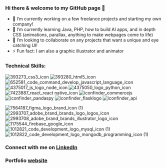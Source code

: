 ### Hi there & welcome to my GitHub page 👋
<!--
**ChristineDang/ChristineDang** is a ✨ _special_ ✨ repository because its `README.md` (this file) appears on your GitHub profile.
- 🤔 I’m looking for help with ...
- 💬 Ask me about ...
- 😄 Pronouns: She/her
- 📫 How to reach me: Dangc101@gmail.com
Here are some ideas to get you started:
-->
- 🔭 I’m currently working on a few freelance projects and starting my own company!
- 🌱 I’m currently learning Java, PHP, how to build AI apps, and in depth CSS (animations, parallax, anything to make webpages come to life)
- 👯 I’m looking to collaborate on any projects that want a unique and eye catching UI!
- ⚡ Fun fact: I am also a graphic illustrator and animator


### Technical Skills:
![393273_css3_icon](https://user-images.githubusercontent.com/59538550/125997812-ec5953b3-f039-4304-a65e-be517ab495bb.png)
![393280_html5_icon](https://user-images.githubusercontent.com/59538550/125997828-6653ef88-4b30-4aae-a0ab-90f8021a2ea5.png)
![652581_code_command_develop_javascript_language_icon](https://user-images.githubusercontent.com/59538550/125997842-187a547c-b7cd-4644-bc58-84d4888d92a3.png)
![4375017_js_logo_node_icon](https://user-images.githubusercontent.com/59538550/126001496-30596e66-03f7-4a23-8ebd-9b29bbc63005.png)
![4375050_logo_python_icon](https://user-images.githubusercontent.com/59538550/126001923-bd9f4b85-5bf0-475c-9f01-5130eff1ff26.png)
![7423887_react_react native_icon](https://user-images.githubusercontent.com/59538550/125997934-58074406-0d78-4e4c-a97e-e916351cc317.png)
![iconfinder_commercejs](https://user-images.githubusercontent.com/59538550/126001251-1226b300-052e-4638-8ece-7936b2c9a9e6.png)
![iconfinder_pandaspy](https://user-images.githubusercontent.com/59538550/125998695-d6bf38ef-8a89-4813-8ab2-141fe3104efb.png)
![iconfinder_flasklogo](https://user-images.githubusercontent.com/59538550/126003545-37ff6604-089b-4dbf-9100-9aad33a4627b.png)
![iconfinder_api](https://user-images.githubusercontent.com/59538550/126000080-a3b8c74d-e791-465c-8138-49ecff4523e1.png)

![7564187_figma_logo_brand_icon (1)](https://user-images.githubusercontent.com/59538550/126003857-7f4f9cd5-6660-43bc-8009-97f8ce1bc084.png)
![2993707_adobe_brand_brands_logo_logos_icon](https://user-images.githubusercontent.com/59538550/125999648-82461ec4-43db-4083-8828-487b8b13ee33.png)
![2993708_adobe_brand_brands_illustrator_logo_icon](https://user-images.githubusercontent.com/59538550/126001325-2a308317-8596-478a-b13b-4cfed85bfb1b.png)
![1175544_firebase_google_icon](https://user-images.githubusercontent.com/59538550/126004021-5903f1f0-3f69-41e7-84c5-3aab0adc0739.png)
![1012821_code_development_logo_mysql_icon (1)](https://user-images.githubusercontent.com/59538550/126001746-574b8f31-ebb6-4258-acf3-85c24426e474.png)
![1012822_code_development_logo_mongodb_programming_icon (1)](https://user-images.githubusercontent.com/59538550/126001804-04a49fee-8316-40cc-90ed-3e77e33eb19a.png)

### Connect with me on [LinkedIn][1]

### Portfolio [website][2]


[1]: https://www.linkedin.com/in/christinedang101/ 
[2]: https://christinedang.github.io/Bootstrap-Portfolio/
